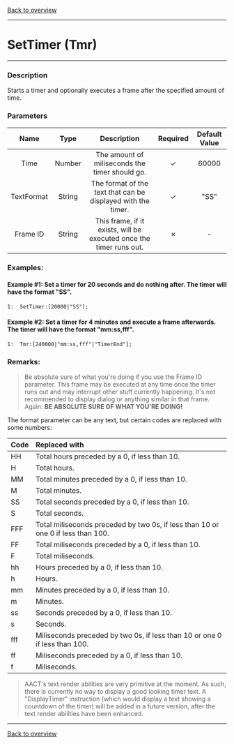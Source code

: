 [Back to overview](index.md)

---
# SetTimer (Tmr)
---
### Description
Starts a timer and optionally executes a frame after the specified amount of time.

### Parameters

|Name|Type|Description|Required|Default Value|
|:---:|:---:|:---:|:---:|:---:|
|Time|Number|The amount of miliseconds the timer should go.|✓|60000|
|TextFormat|String|The format of the text that can be displayed with the timer.|✓|"SS"|
|Frame ID|String|This frame, if it exists, will be executed once the timer runs out.|✗|-|

### Examples:
#### Example #1: Set a timer for 20 seconds and do nothing after. The timer will have the format "SS".
```
1:  SetTimer:[20000|"SS"];
```

#### Example #2: Set a timer for 4 minutes and execute a frame afterwards. The timer will have the format "mm:ss,fff".
```
1:  Tmr:[240000|"mm:ss,fff"|"TimerEnd"];
```

### Remarks:
> Be absolute sure of what you're doing if you use the Frame ID parameter. This frame may be executed at any time once the timer runs out and may interrupt other stuff currently happening. It's not recommended to display dialog or anything similar in that frame. Again: **BE ABSOLUTE SURE OF WHAT YOU'RE DOING!**

The format parameter can be any text, but certain codes are replaced with some numbers:

|Code|Replaced with|
|:---|:---|
|HH|Total hours preceded by a 0, if less than 10.|
|H|Total hours.|
|MM|Total minutes preceded by a 0, if less than 10.|
|M|Total minutes.|
|SS|Total seconds preceded by a 0, if less than 10.|
|S|Total seconds.|
|FFF|Total miliseconds preceded by two 0s, if less than 10 or one 0 if less than 100.|
|FF|Total miliseconds preceded by a 0, if less than 10.|
|F|Total miliseconds.|
|hh|Hours preceded by a 0, if less than 10.|
|h|Hours.|
|mm|Minutes preceded by a 0, if less than 10.|
|m|Minutes.|
|ss|Seconds preceded by a 0, if less than 10.|
|s|Seconds.|
|fff|Miliseconds preceded by two 0s, if less than 10 or one 0 if less than 100.|
|ff|Miliseconds preceded by a 0, if less than 10.|
|f|Miliseconds.|

> AACT's text render abilities are very primitive at the moment. As such, there is currently no way to display a good looking timer text. A "DisplayTimer" instruction (which would display a text showing a countdown of the timer) will be added in a future version, after the text render abilities have been enhanced.

---
[Back to overview](index.md)